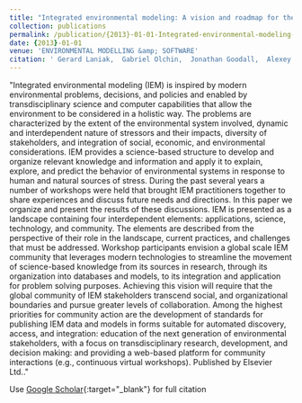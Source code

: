 ```yaml
---
title: "Integrated environmental modeling: A vision and roadmap for the future"
collection: publications
permalink: /publication/{2013}-01-01-Integrated-environmental-modeling-A-vision-and-roadmap-for-the-future
date: {2013}-01-01
venue: 'ENVIRONMENTAL MODELLING &amp; SOFTWARE'
citation: ' Gerard Laniak,  Gabriel Olchin,  Jonathan Goodall,  Alexey Voinov,  Mary Hill,  Pierre Glynn,  Gene Whelan,  Gary Geller,  Nigel Quinn,  Michiel Blind,  Scott Peckham,  Sim Reaney,  Noha Gaber,  Robert Kennedy,  Andrew Hughes, &quot;Integrated environmental modeling: A vision and roadmap for the future.&quot; ENVIRONMENTAL MODELLING &amp;amp; SOFTWARE, {2013}.'
---
```

"Integrated environmental modeling (IEM) is inspired by modern environmental problems, decisions, and policies and enabled by transdisciplinary science and computer capabilities that allow the environment to be considered in a holistic way. The problems are characterized by the extent of the environmental system involved, dynamic and interdependent nature of stressors and their impacts, diversity of stakeholders, and integration of social, economic, and environmental considerations. IEM provides a science-based structure to develop and organize relevant knowledge and information and apply it to explain, explore, and predict the behavior of environmental systems in response to human and natural sources of stress. During the past several years a number of workshops were held that brought IEM practitioners together to share experiences and discuss future needs and directions. In this paper we organize and present the results of these discussions. IEM is presented as a landscape containing four interdependent elements: applications, science, technology, and community. The elements are described from the perspective of their role in the landscape, current practices, and challenges that must be addressed. Workshop participants envision a global scale IEM community that leverages modern technologies to streamline the movement of science-based knowledge from its sources in research, through its organization into databases and models, to its integration and application for problem solving purposes. Achieving this vision will require that the global community of IEM stakeholders transcend social, and organizational boundaries and pursue greater levels of collaboration. Among the highest priorities for community action are the development of standards for publishing IEM data and models in forms suitable for automated discovery, access, and integration: education of the next generation of environmental stakeholders, with a focus on transdisciplinary research, development, and decision making: and providing a web-based platform for community interactions (e.g., continuous virtual workshops). Published by Elsevier Ltd.."

Use [Google Scholar](https://scholar.google.com/scholar?q=Integrated+environmental+modeling:+A+vision+and+roadmap+for+the+future){:target="_blank"} for full citation